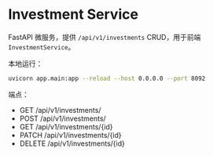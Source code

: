 # Investment Service

FastAPI 微服务，提供 `/api/v1/investments` CRUD，用于前端 `InvestmentService`。

本地运行：

```bash
uvicorn app.main:app --reload --host 0.0.0.0 --port 8092
```

端点：
- GET /api/v1/investments/
- POST /api/v1/investments/
- GET /api/v1/investments/{id}
- PATCH /api/v1/investments/{id}
- DELETE /api/v1/investments/{id}








